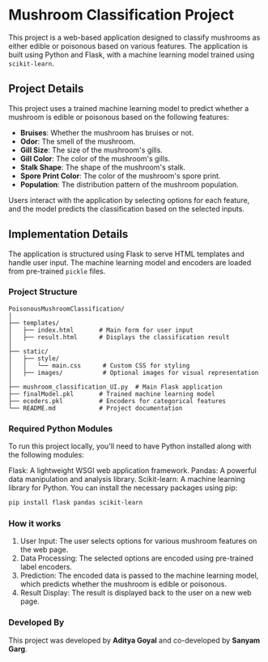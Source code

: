 # Mushroom Classification Project

This project is a web-based application designed to classify mushrooms as either edible or poisonous based on various features. The application is built using Python and Flask, with a machine learning model trained using `scikit-learn`.

## Project Details

This project uses a trained machine learning model to predict whether a mushroom is edible or poisonous based on the following features:

- **Bruises**: Whether the mushroom has bruises or not.
- **Odor**: The smell of the mushroom.
- **Gill Size**: The size of the mushroom's gills.
- **Gill Color**: The color of the mushroom's gills.
- **Stalk Shape**: The shape of the mushroom's stalk.
- **Spore Print Color**: The color of the mushroom's spore print.
- **Population**: The distribution pattern of the mushroom population.

Users interact with the application by selecting options for each feature, and the model predicts the classification based on the selected inputs.

## Implementation Details

The application is structured using Flask to serve HTML templates and handle user input. The machine learning model and encoders are loaded from pre-trained `pickle` files.

### Project Structure

```plaintext
PoisonousMushroomClassification/
│
├── templates/
│   ├── index.html       # Main form for user input
│   ├── result.html      # Displays the classification result
│
├── static/
│   ├── style/
│   │   └── main.css      # Custom CSS for styling
│   ├── images/           # Optional images for visual representation
│
├── mushroom_classification_UI.py  # Main Flask application
├── finalModel.pkl       # Trained machine learning model
├── ecoders.pkl          # Encoders for categorical features
└── README.md            # Project documentation
```

### Required Python Modules
To run this project locally, you'll need to have Python installed along with the following modules:

Flask: A lightweight WSGI web application framework.
Pandas: A powerful data manipulation and analysis library.
Scikit-learn: A machine learning library for Python.
You can install the necessary packages using pip:

```bash
pip install flask pandas scikit-learn
```

### How it works

1. User Input: The user selects options for various mushroom features on the web page.
2. Data Processing: The selected options are encoded using pre-trained label encoders.
3. Prediction: The encoded data is passed to the machine learning model, which predicts whether the mushroom is edible or poisonous.
4. Result Display: The result is displayed back to the user on a new web page.

### Developed By

This project was developed by **Aditya Goyal** and co-developed by **Sanyam Garg**.
